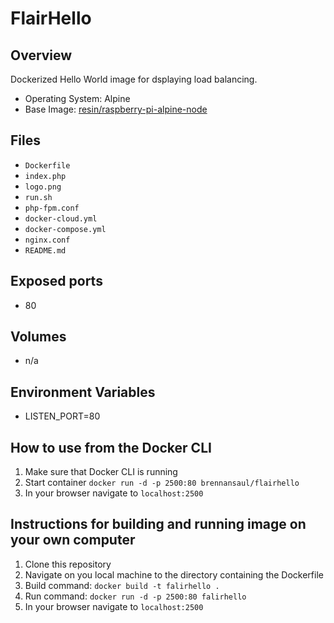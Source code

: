 # FlairHello

## Overview
Dockerized Hello World image for dsplaying load balancing.

- Operating System: Alpine 
- Base Image: [ resin/raspberry-pi-alpine-node](https://hub.docker.com/r/resin/raspberry-pi-alpine-node/) 

## Files

- `Dockerfile`
- `index.php`
- `logo.png`
- `run.sh`
- `php-fpm.conf`
- `docker-cloud.yml`
- `docker-compose.yml`
- `nginx.conf`
- `README.md`

## Exposed ports

- 80 

## Volumes 

- n/a

## Environment Variables 

- LISTEN_PORT=80

## How to use from the Docker CLI

1. Make sure that Docker CLI is running 
2. Start container `docker run -d -p 2500:80 brennansaul/flairhello`
3. In your browser navigate to `localhost:2500`

## Instructions for building and running image on your own computer

1. Clone this repository 
2. Navigate on you local machine to the directory containing the Dockerfile 
3. Build command: `docker build -t falirhello .`
4. Run command: `docker run -d -p 2500:80 falirhello`
5. In your browser navigate to `localhost:2500`

